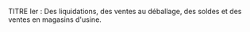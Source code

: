TITRE Ier : Des liquidations, des ventes au déballage, des soldes et des ventes en magasins d'usine.
